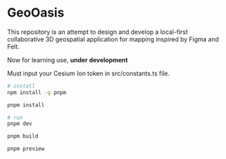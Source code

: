 # GeoOasis

This repository is an attempt to design and develop a local-first collaborative 3D geospatial application for mapping inspired by Figma and Felt.

Now for learning use, **under development**

Must input your Cesium Ion token in src/constants.ts file.

```bash
# install
npm install -g pnpm

pnpm install

# run
pnpm dev

pnpm build

pnpm preview
```
